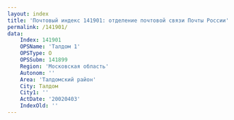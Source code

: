 ```yaml
---
layout: index
title: 'Почтовый индекс 141901: отделение почтовой связи Почты России'
permalink: /141901/
data:
    Index: 141901
    OPSName: 'Талдом 1'
    OPSType: О
    OPSSubm: 141899
    Region: 'Московская область'
    Autonom: ''
    Area: 'Талдомский район'
    City: Талдом
    City1: ''
    ActDate: '20020403'
    IndexOld: ''
---
```

